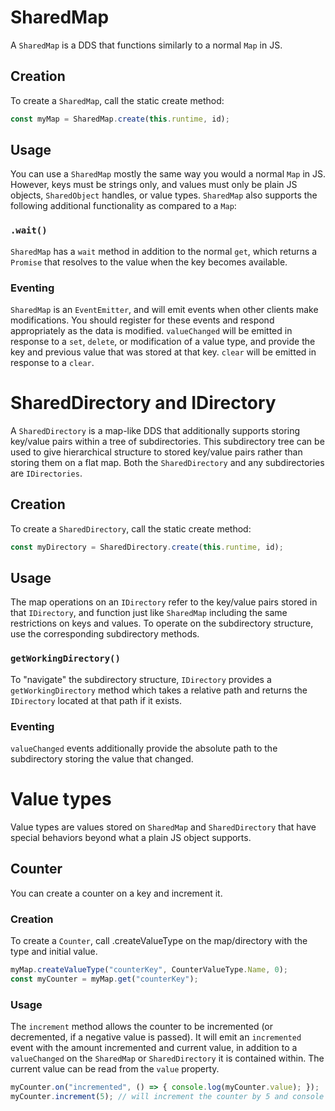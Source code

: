 # SharedMap
A `SharedMap` is a DDS that functions similarly to a normal `Map` in JS.

## Creation
To create a `SharedMap`, call the static create method:
```typescript
const myMap = SharedMap.create(this.runtime, id);
```

## Usage
You can use a `SharedMap` mostly the same way you would a normal `Map` in JS.  However, keys must be strings only, and values must only be plain JS objects, `SharedObject` handles, or value types.  `SharedMap` also supports the following additional functionality as compared to a `Map`:

### `.wait()`
`SharedMap` has a `wait` method in addition to the normal `get`, which returns a `Promise` that resolves to the value when the key becomes available.

### Eventing
`SharedMap` is an `EventEmitter`, and will emit events when other clients make modifications.  You should register for these events and respond appropriately as the data is modified.  `valueChanged` will be emitted in response to a `set`, `delete`, or modification of a value type, and provide the key and previous value that was stored at that key.  `clear` will be emitted in response to a `clear`.

# SharedDirectory and IDirectory
A `SharedDirectory` is a map-like DDS that additionally supports storing key/value pairs within a tree of subdirectories.  This subdirectory tree can be used to give hierarchical structure to stored key/value pairs rather than storing them on a flat map.  Both the `SharedDirectory` and any subdirectories are `IDirectories`.

## Creation
To create a `SharedDirectory`, call the static create method:
```typescript
const myDirectory = SharedDirectory.create(this.runtime, id);
```

## Usage
The map operations on an `IDirectory` refer to the key/value pairs stored in that `IDirectory`, and function just like `SharedMap` including the same restrictions on keys and values.  To operate on the subdirectory structure, use the corresponding subdirectory methods.

### `getWorkingDirectory()`
To "navigate" the subdirectory structure, `IDirectory` provides a `getWorkingDirectory` method which takes a relative path and returns the `IDirectory` located at that path if it exists.

### Eventing
`valueChanged` events additionally provide the absolute path to the subdirectory storing the value that changed.

# Value types
Value types are values stored on `SharedMap` and `SharedDirectory` that have special behaviors beyond what a plain JS object supports.

## Counter
You can create a counter on a key and increment it.

### Creation
To create a `Counter`, call .createValueType on the map/directory with the type and initial value.
```typescript
myMap.createValueType("counterKey", CounterValueType.Name, 0);
const myCounter = myMap.get("counterKey");
```

### Usage
The `increment` method allows the counter to be incremented (or decremented, if a negative value is passed).  It will emit an `incremented` event with the amount incremented and current value, in addition to a `valueChanged` on the `SharedMap` or `SharedDirectory` it is contained within.  The current value can be read from the `value` property.
```typescript
myCounter.on("incremented", () => { console.log(myCounter.value); });
myCounter.increment(5); // will increment the counter by 5 and console log the current value
```
